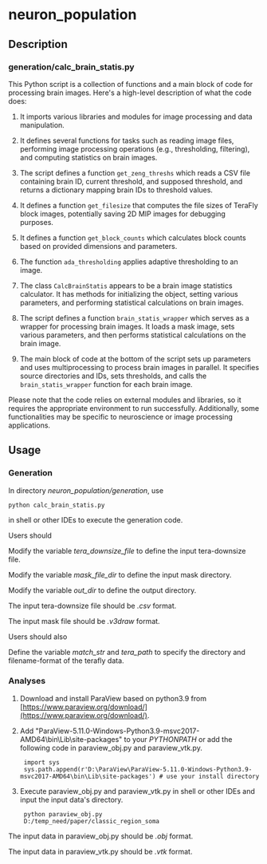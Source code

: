 # neuron_population
## Description
### generation/calc_brain_statis.py
This Python script is a collection of functions and a main block of code for processing brain images. Here's a high-level description of what the code does:

1. It imports various libraries and modules for image processing and data manipulation.

2. It defines several functions for tasks such as reading image files, performing image processing operations (e.g., thresholding, filtering), and computing statistics on brain images.

3. The script defines a function `get_zeng_threshs` which reads a CSV file containing brain ID, current threshold, and supposed threshold, and returns a dictionary mapping brain IDs to threshold values.

4. It defines a function `get_filesize` that computes the file sizes of TeraFly block images, potentially saving 2D MIP images for debugging purposes.

5. It defines a function `get_block_counts` which calculates block counts based on provided dimensions and parameters.

6. The function `ada_thresholding` applies adaptive thresholding to an image.

7. The class `CalcBrainStatis` appears to be a brain image statistics calculator. It has methods for initializing the object, setting various parameters, and performing statistical calculations on brain images.

8. The script defines a function `brain_statis_wrapper` which serves as a wrapper for processing brain images. It loads a mask image, sets various parameters, and then performs statistical calculations on the brain image.

9. The main block of code at the bottom of the script sets up parameters and uses multiprocessing to process brain images in parallel. It specifies source directories and IDs, sets thresholds, and calls the `brain_statis_wrapper` function for each brain image.

Please note that the code relies on external modules and libraries, so it requires the appropriate environment to run successfully. Additionally, some functionalities may be specific to neuroscience or image processing applications.
## Usage
### Generation
In directory *neuron_population/generation*, use

	python calc_brain_statis.py
in shell or other IDEs to execute the generation code.

Users should

Modify the variable *tera\_downsize\_file* to define the input tera-downsize file.

Modify the variable *mask\_file\_dir* to define the input mask directory.

Modify the variable *out\_dir* to define the output directory.

The input tera-downsize file should be *.csv* format.

The input mask file should be *.v3draw* format.

Users should also

Define the variable *match\_str* and *tera\_path* to specify the directory and filename-format of the terafly data.
### Analyses

1. Download and install ParaView based on python3.9 from [https://www.paraview.org/download/](https://www.paraview.org/download/).
2. Add "ParaView-5.11.0-Windows-Python3.9-msvc2017-AMD64\bin\Lib\site-packages" to your *PYTHONPATH* or add the following code in paraview\_obj.py and paraview\_vtk.py.

		import sys
		sys.path.append(r'D:\ParaView\ParaView-5.11.0-Windows-Python3.9-msvc2017-AMD64\bin\Lib\site-packages') # use your install directory
3. Execute paraview\_obj.py and paraview\_vtk.py in shell or other IDEs and input the input data's directory.

		python paraview_obj.py
		D:/temp_need/paper/classic_region_soma

The input data in paraview\_obj.py should be *.obj* format.

The input data in paraview\_vtk.py should be *.vtk* format.